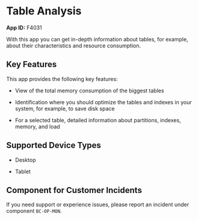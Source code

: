 <!-- loio8ec349bd5fad4552a68f15d1c6909b60 -->

# Table Analysis

**App ID:** F4031



With this app you can get in-depth information about tables, for example, about their characteristics and resource consumption.



<a name="loio8ec349bd5fad4552a68f15d1c6909b60__section_atr_kwf_wnb"/>

## Key Features

This app provides the following key features:



-   View of the total memory consumption of the biggest tables

-   Identification where you should optimize the tables and indexes in your system, for example, to save disk space

-   For a selected table, detailed information about partitions, indexes, memory, and load




<a name="loio8ec349bd5fad4552a68f15d1c6909b60__supported_devices"/>

## Supported Device Types

-   Desktop

-   Tablet




<a name="loio8ec349bd5fad4552a68f15d1c6909b60__customer_component"/>

## Component for Customer Incidents

If you need support or experience issues, please report an incident under component `BC-OP-MON`.

